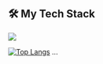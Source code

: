 
## 🛠️ My Tech Stack

<p align="left">
  <img src="https://skillicons.dev/icons?i=ts,react,next,tailwind,supabase,nodejs,python,django,docker,git,github,vscode,figma&perline=6&theme=dark" />
</p>

[![Top Langs](https://github-readme-stats.vercel.app/api/top-langs/?username={syuwachan}
)](https://github.com/anuraghazra/github-readme-stats)
...
